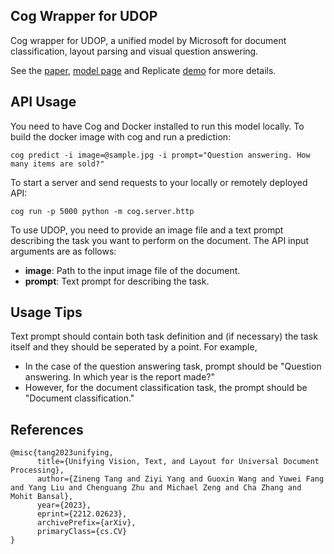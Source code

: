 ## Cog Wrapper for UDOP

Cog wrapper for UDOP, a unified model by Microsoft for document classification, layout parsing and visual question answering.

See the [paper](https://arxiv.org/pdf/2212.02623.pdf), [model page](https://huggingface.co/microsoft/udop-large) and Replicate [demo](https://github.com/replicate/cog-udop) for more details.

## API Usage

You need to have Cog and Docker installed to run this model locally. To build the docker image with cog and run a prediction:

```cog predict -i image=@sample.jpg -i prompt="Question answering. How many items are sold?"```

To start a server and send requests to your locally or remotely deployed API:

```cog run -p 5000 python -m cog.server.http```

To use UDOP, you need to provide an image file and a text prompt describing the task you want to perform on the document. The API input arguments are as follows:

- **image**: Path to the input image file of the document.
- **prompt**: Text prompt for describing the task. 

## Usage Tips

Text prompt should contain both task definition and (if necessary) the task itself and they should be seperated by a point. For example,

- In the case of the question answering task, prompt  should be "Question answering. In which year is the report made?"
- However, for the document classification task, the prompt should be "Document classification."

## References

```
@misc{tang2023unifying,
      title={Unifying Vision, Text, and Layout for Universal Document Processing}, 
      author={Zineng Tang and Ziyi Yang and Guoxin Wang and Yuwei Fang and Yang Liu and Chenguang Zhu and Michael Zeng and Cha Zhang and Mohit Bansal},
      year={2023},
      eprint={2212.02623},
      archivePrefix={arXiv},
      primaryClass={cs.CV}
}
```
